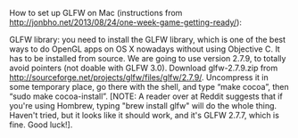 How to set up GLFW on Mac (instructions from http://jonbho.net/2013/08/24/one-week-game-getting-ready/):

GLFW library: you need to install the GLFW library, which is one of the best ways to do OpenGL apps on OS X nowadays without using Objective C. It has to be installed from source. We are going to use version 2.7.9, to totally avoid pointers (not doable with GLFW 3.0). Download glfw-2.7.9.zip from http://sourceforge.net/projects/glfw/files/glfw/2.7.9/. Uncompress it in some temporary place, go there with the shell, and type “make cocoa”, then “sudo make cocoa-install”. [NOTE: A reader over at Reddit suggests that if you're using Hombrew, typing "brew install glfw" will do the whole thing. Haven't tried, but it looks like it should work, and it's GLFW 2.7.7, which is fine. Good luck!]. 